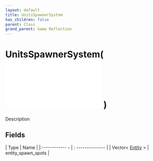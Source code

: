 ```yaml
---
layout: default
title: UnitsSpawnerSystem
has_children: false
parent: Class
grand_parent: Game Reflection
---
```

# UnitsSpawnerSystem( ![ System ](game-reflection/classes/system.md) )
Description 

## Fields
| Type | Name |
|:------------ - | : -------------- |
| Vector< [Entity](game-reflection/classes/entity.md) > | entity_spawn_spots |
